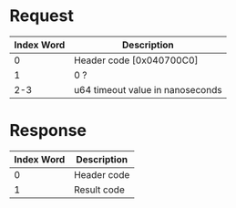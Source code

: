 # Request

| Index Word | Description                      |
|------------|----------------------------------|
| 0          | Header code \[0x040700C0\]       |
| 1          | 0 ?                              |
| 2-3        | u64 timeout value in nanoseconds |

# Response

| Index Word | Description |
|------------|-------------|
| 0          | Header code |
| 1          | Result code |